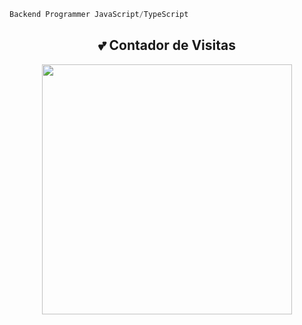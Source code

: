 ```js
Backend Programmer JavaScript/TypeScript
```
<div align="center">
  <h2>💕 Contador de Visitas</h2>
  <a href="https://discord.com/users/321400509326032897">
    <img width="400" src="https://count.getloli.com/get/@garotedeprograma?theme=rule34">
  </a>
</div>
